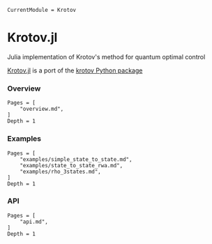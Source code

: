 ```@meta
CurrentModule = Krotov
```

# Krotov.jl

Julia implementation of Krotov's method for quantum optimal control

[Krotov.jl](https://github.com/quantumcontrol-jl/Krotov.jl) is a port of the [krotov Python package](https://github.com/qucontrol/krotov)

### Overview

```@contents
Pages = [
    "overview.md",
]
Depth = 1
```

### Examples

```@contents
Pages = [
    "examples/simple_state_to_state.md",
    "examples/state_to_state_rwa.md",
    "examples/rho_3states.md",
]
Depth = 1
```

### API

```@contents
Pages = [
    "api.md",
]
Depth = 1
```
